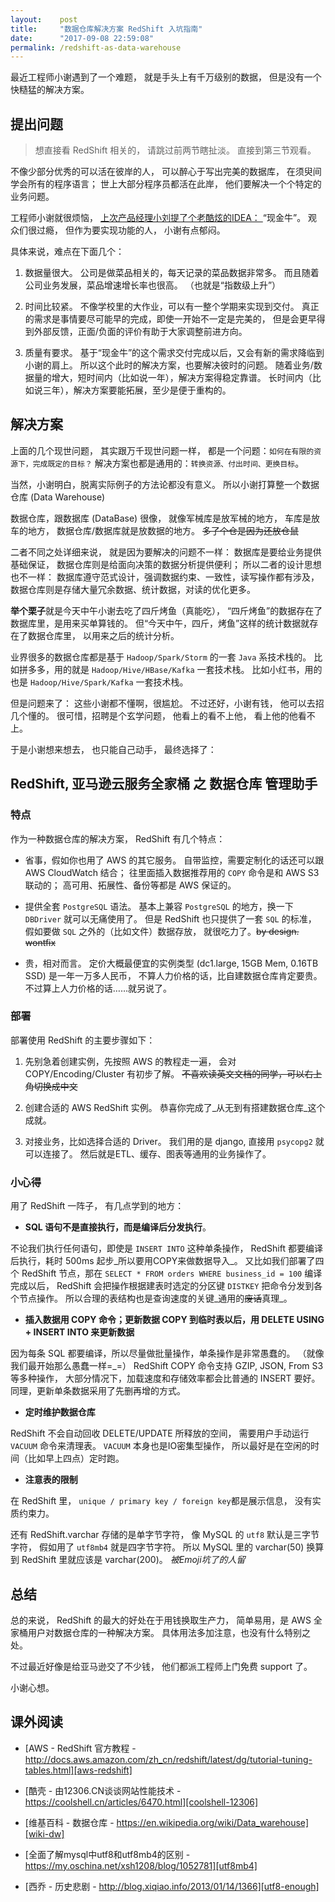 ```yaml
---
layout:    post
title:     "数据仓库解决方案 RedShift 入坑指南"
date:      "2017-09-08 22:59:08"
permalink: /redshift-as-data-warehouse
---
```


最近工程师小谢遇到了一个难题，
就是手头上有千万级别的数据，
但是没有一个快糙猛的解决方案。

<!--MORE-->

## 提出问题

> 想直接看 RedShift 相关的，
> 请跳过前两节瞎扯淡。
> 直接到第三节观看。

不像少部分优秀的可以活在彼岸的人，
可以醉心于写出完美的数据库，
在须臾间学会所有的程序语言；
世上大部分程序员都活在此岸，
他们要解决一个个特定的业务问题。

工程师小谢就很烦恼，
[ 上次产品经理小刘提了个老酷炫的IDEA： ][cash-cow]
“现金牛”。
观众们很过瘾，
但作为要实现功能的人，
小谢有点郁闷。

具体来说，难点在下面几个：

1. 数据量很大。
公司是做菜品相关的，每天记录的菜品数据非常多。
而且随着公司业务发展，菜品增速增长率也很高。
（也就是“指数级上升”）

2. 时间比较紧。
不像学校里的大作业，可以有一整个学期来实现到交付。
真正的需求是事情要尽可能早的完成，即使一开始不一定是完美的，
但是会更早得到外部反馈，正面/负面的评价有助于大家调整前进方向。

3. 质量有要求。
基于“现金牛”的这个需求交付完成以后，又会有新的需求降临到小谢的肩上。
所以这个此时的解决方案，也要解决彼时的问题。
随着业务/数据量的增大，短时间内（比如说一年），解决方案得稳定靠谱。
长时间内（比如说三年），解决方案要能拓展，至少是便于重构的。


## 解决方案

上面的几个现世问题，
其实跟万千现世问题一样，
都是一个问题：`如何在有限的资源下，完成既定的目标？`
解决方案也都是通用的：`转换资源、付出时间、更换目标`。

当然，小谢明白，脱离实际例子的方法论都没有意义。
所以小谢打算整一个数据仓库 (Data Warehouse)

数据仓库，跟数据库 (DataBase) 很像，
就像军械库是放军械的地方，
车库是放车的地方，
数据仓库/数据库就是放数据的地方。
~~多了个仓是因为还放仓鼠~~

二者不同之处详细来说，
就是因为要解决的问题不一样：
数据库是要给业务提供基础保证，
数据仓库则是给面向决策的数据分析提供便利；
所以二者的设计思想也不一样：
数据库遵守范式设计，强调数据约束、一致性，读写操作都有涉及，
数据仓库则是存储大量冗余数据、统计数据，对读的优化更多。

**举个栗子**就是今天中午小谢去吃了四斤烤鱼（真能吃），
“四斤烤鱼”的数据存在了数据库里，是用来买单算钱的。
但“今天中午，四斤，烤鱼”这样的统计数据就存在了数据仓库里，
以用来之后的统计分析。

业界很多的数据仓库都是基于 `Hadoop/Spark/Storm` 的一套 `Java` 系技术栈的。
比如拼多多，用的就是 `Hadoop/Hive/HBase/Kafka` 一套技术栈。
比如小红书，用的也是 `Hadoop/Hive/Spark/Kafka` 一套技术栈。

但是问题来了：
这些小谢都不懂啊，很尴尬。
不过还好，小谢有钱，
他可以去招几个懂的。
很可惜，招聘是个玄学问题，
他看上的看不上他，
看上他的他看不上。

于是小谢想来想去，
也只能自己动手，
最终选择了：


## RedShift, 亚马逊云服务全家桶 之 数据仓库 管理助手


### 特点

作为一种数据仓库的解决方案，
RedShift 有几个特点：

* 省事，假如你也用了 AWS 的其它服务。
自带监控，需要定制化的话还可以跟 AWS CloudWatch 结合；
往里面插入数据推荐用的 `COPY` 命令是和 AWS S3 联动的；
高可用、拓展性、备份等都是 AWS 保证的。

* 提供全套 `PostgreSQL` 语法。
基本上兼容 `PostgreSQL` 的地方，换一下 `DBDriver` 就可以无痛使用了。
但是 RedShift 也只提供了一套 `SQL` 的标准，
假如要做 `SQL` 之外的（比如文件）数据存放，
就很吃力了。~~by design. wontfix~~

* 贵，相对而言。
定价大概最便宜的实例类型 (dc1.large, 15GB Mem, 0.16TB SSD) 是一年一万多人民币，
不算人力价格的话，比自建数据仓库肯定要贵。
不过算上人力价格的话……就另说了。


### 部署

部署使用 RedShift 的主要步骤如下：

1. 先别急着创建实例，先按照 AWS 的教程走一遍，
会对 COPY/Encoding/Cluster 有初步了解。
~~不喜欢读英文文档的同学，可以右上角切换成中文~~

2. 创建合适的 AWS RedShift 实例。
恭喜你完成了_从无到有搭建数据仓库_这个成就。

3. 对接业务，比如选择合适的 Driver。
我们用的是 django, 直接用 `psycopg2` 就可以连接了。
然后就是ETL、缓存、图表等通用的业务操作了。


### 小心得

用了 RedShift 一阵子，
有几点学到的地方：

* **SQL 语句不是直接执行，而是编译后分发执行**。

不论我们执行任何语句，即使是 `INSERT INTO` 这种单条操作，
RedShift 都要编译后执行，耗时 500ms 起步_所以要用COPY来做数据导入_。
又比如我们部署了四个 RedShift 节点，那在
`SELECT * FROM orders WHERE business_id = 100` 编译完成以后，
RedShift 会把操作根据建表时选定的分区键 `DISTKEY` 把命令分发到各个节点操作。
所以合理的表结构也是查询速度的关键_通用的~~废话~~真理_。


* **插入数据用 COPY 命令；更新数据 COPY 到临时表以后，用 DELETE USING + INSERT INTO 来更新数据**

因为每条 SQL 都要编译，所以尽量做批量操作，单条操作是非常愚蠢的。
（就像我们最开始那么愚蠢一样=\_=）
RedShift COPY 命令支持 GZIP, JSON, From S3 等多种操作，
大部分情况下，加载速度和存储效率都会比普通的 INSERT 要好。
同理，更新单条数据采用了先删再增的方式。


* **定时维护数据仓库**

RedShift 不会自动回收 DELETE/UPDATE 所释放的空间，
需要用户手动运行 `VACUUM` 命令来清理表。
`VACUUM` 本身也是IO密集型操作，
所以最好是在空闲的时间（比如早上四点）定时跑。


* **注意表的限制**

在 RedShift 里，
`unique / primary key / foreign key`都是展示信息，
没有实质约束力。

还有 RedShift.varchar 存储的是单字节字符，
像 MySQL 的 `utf8` 默认是三字节字符，
假如用了 `utf8mb4` 就是四字节字符。
所以 MySQL 里的 varchar(50) 换算到 RedShift 里就应该是 varchar(200)。
_被Emoji坑了的人留_


## 总结

总的来说，
RedShift 的最大的好处在于用钱换取生产力，
简单易用，是 AWS 全家桶用户对数据仓库的一种解决方案。
具体用法多加注意，也没有什么特别之处。

不过最近好像是给亚马逊交了不少钱，
他们都派工程师上门免费 support 了。

小谢心想。


## 课外阅读

* [AWS - RedShift 官方教程 - http://docs.aws.amazon.com/zh_cn/redshift/latest/dg/tutorial-tuning-tables.html][aws-redshift]

* [酷壳 - 由12306.CN谈谈网站性能技术 - https://coolshell.cn/articles/6470.html][coolshell-12306]

* [维基百科 - 数据仓库 - https://en.wikipedia.org/wiki/Data_warehouse][wiki-dw]

* [全面了解mysql中utf8和utf8mb4的区别 - https://my.oschina.net/xsh1208/blog/1052781][utf8mb4]

* [西乔 - 历史悲剧 - http://blog.xiqiao.info/2013/01/14/1366][utf8-enough]


[cash-cow]: /what-is-cash-cow
[aws-redshift]: http://docs.aws.amazon.com/zh_cn/redshift/latest/dg/tutorial-tuning-tables.html
[coolshell-12306]: https://coolshell.cn/articles/6470.html
[wiki-dw]: https://en.wikipedia.org/wiki/Data_warehouse
[utf8mb4]: https://my.oschina.net/xsh1208/blog/1052781
[utf8-enough]: http://blog.xiqiao.info/2013/01/14/1366

